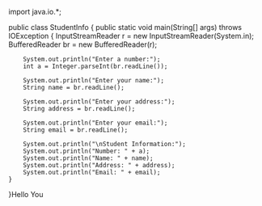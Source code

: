 import java.io.*;

public class StudentInfo {
    public static void main(String[] args) throws IOException {
        InputStreamReader r = new InputStreamReader(System.in);
        BufferedReader br = new BufferedReader(r);

        System.out.println("Enter a number:");
        int a = Integer.parseInt(br.readLine());

        System.out.println("Enter your name:");
        String name = br.readLine();

        System.out.println("Enter your address:");
        String address = br.readLine();

        System.out.println("Enter your email:");
        String email = br.readLine();

        System.out.println("\nStudent Information:");
        System.out.println("Number: " + a);
        System.out.println("Name: " + name);
        System.out.println("Address: " + address);
        System.out.println("Email: " + email);
    }
}Hello You
